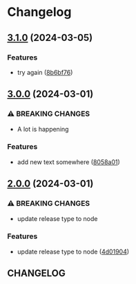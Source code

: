 # Changelog

## [3.1.0](https://github.com/Baba-Yaga-School-of-Magic-and-Wizardry/bookish-waffle/compare/v3.0.0...v3.1.0) (2024-03-05)


### Features

* try again ([8b6bf76](https://github.com/Baba-Yaga-School-of-Magic-and-Wizardry/bookish-waffle/commit/8b6bf76c2b79a816d83ff79cbb86b79f2e649eff))

## [3.0.0](https://github.com/Baba-Yaga-School-of-Magic-and-Wizardry/bookish-waffle/compare/v2.0.0...v3.0.0) (2024-03-01)


### ⚠ BREAKING CHANGES

* A lot is happening

### Features

* add new text somewhere ([8058a01](https://github.com/Baba-Yaga-School-of-Magic-and-Wizardry/bookish-waffle/commit/8058a01c7aa4538aaeb2b1ee1a19d0a7270e25b6))

## [2.0.0](https://github.com/Baba-Yaga-School-of-Magic-and-Wizardry/bookish-waffle/compare/v1.0.1...v2.0.0) (2024-03-01)


### ⚠ BREAKING CHANGES

* update release type to node

### Features

* update release type to node ([4d01904](https://github.com/Baba-Yaga-School-of-Magic-and-Wizardry/bookish-waffle/commit/4d0190495d9e398cedd07236c59abfd0c715f912))

## CHANGELOG
